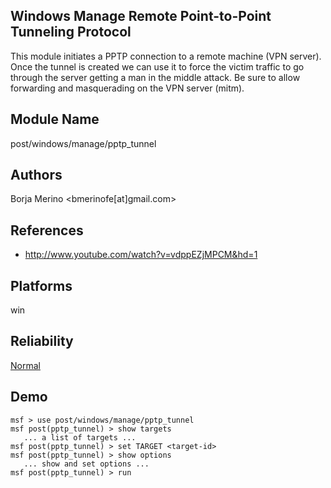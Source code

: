 ## Windows Manage Remote Point-to-Point Tunneling Protocol

This module initiates a PPTP connection to a remote machine 
(VPN server). Once the tunnel is created we can use it to 
force the victim traffic to go through the server getting a 
man in the middle attack. Be sure to allow forwarding and 
masquerading on the VPN server (mitm).


## Module Name
post/windows/manage/pptp_tunnel

## Authors
Borja Merino <bmerinofe[at]gmail.com>


## References
* http://www.youtube.com/watch?v=vdppEZjMPCM&hd=1




## Platforms
win

## Reliability
[Normal](https://github.com/rapid7/metasploit-framework/wiki/Exploit-Ranking)

## Demo

```
msf > use post/windows/manage/pptp_tunnel
msf post(pptp_tunnel) > show targets
   ... a list of targets ...
msf post(pptp_tunnel) > set TARGET <target-id>
msf post(pptp_tunnel) > show options
   ... show and set options ...
msf post(pptp_tunnel) > run
```
    
    